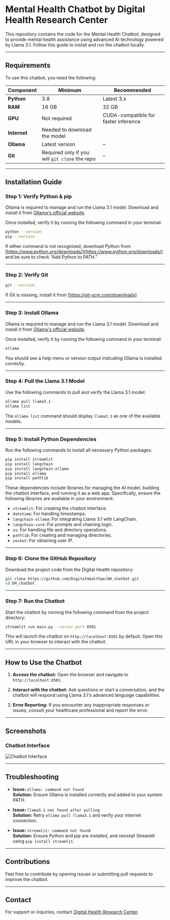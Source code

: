 # Mental Health Chatbot by Digital Health Research Center

This repository contains the code for the Mental Health Chatbot, designed to provide mental health assistance using advanced AI technology powered by Llama 3.1. Follow this guide to install and run the chatbot locally.

---

## Requirements

To use this chatbot, you need the following:

| Component | Minimum | Recommended |
|-----------|---------|-------------|
| **Python** | 3.8 | Latest 3.x |
| **RAM** | 16 GB | 32 GB |
| **GPU** | Not required | CUDA-compatible for faster inference |
| **Internet** | Needed to download the model |
| **Ollama** | Latest version | – |
| **Git** | Required only if you will `git clone` the repo | – |


---

## Installation Guide

### Step 1: Verify Python & pip

Ollama is required to manage and run the Llama 3.1 model. Download and install it from [Ollama's official website](https://ollama.ai/download).

Once installed, verify it by running the following command in your terminal:

```bash
python --version
pip --version
```
If either command is not recognized, download Python from [https://www.python.org/downloads/](https://www.python.org/downloads/) and be sure to check “Add Python to PATH.”

---

### Step 2: Verify Git


```bash
git --version
```
If Git is missing, install it from [https://git-scm.com/downloads]

---


### Step 3: Install Ollama

Ollama is required to manage and run the Llama 3.1 model. Download and install it from [Ollama's official website](https://ollama.ai/download).

Once installed, verify it by running the following command in your terminal:

```bash
ollama
```
You should see a help menu or version output indicating Ollama is installed correctly.

---

### Step 4: Pull the Llama 3.1 Model

Use the following commands to pull and verify the Llama 3.1 model:

```bash
ollama pull llama3.1
ollama list
```
The `ollama list` command should display `llama3.1` as one of the available models.

---

### Step 5: Install Python Dependencies

Run the following commands to install all necessary Python packages:

```bash
pip install streamlit
pip install langchain
pip install langchain-ollama
pip install ollama
pip install pathlib
```

These dependencies include libraries for managing the AI model, building the chatbot interface, and running it as a web app. Specifically, ensure the following libraries are available in your environment:

- `streamlit`: For creating the chatbot interface.
- `datetime`: For handling timestamps.
- `langchain-ollama`: For integrating Llama 3.1 with LangChain.
- `langchain-core`: For prompts and chaining logic.
- `os`: For handling file and directory operations.
- `pathlib`: For creating and managing directories.
- `socket`: For obtaining user IP.

---

### Step 6: Clone the GitHub Repository

Download the project code from the Digital Health repository:

```bash
git clone https://github.com/DigitalHealthpe/DH_chatbot.git
cd DH_chatbot
```

---

### Step 7: Run the Chatbot

Start the chatbot by running the following command from the project directory:

```bash
streamlit run main.py --server.port 8501
```

This will launch the chatbot on `http://localhost:8501` by default. Open this URL in your browser to interact with the chatbot.

---

## How to Use the Chatbot

1. **Access the chatbot:**
   Open the browser and navigate to `http://localhost:8501`.

2. **Interact with the chatbot:**
   Ask questions or start a conversation, and the chatbot will respond using Llama 3.1's advanced language capabilities.

3. **Error Reporting:**
   If you encounter any inappropriate responses or issues, consult your healthcare professional and report the error.

---

## Screenshots

### Chatbot Interface
![Chatbot Interface](https://research.digitalhealth.pe/wp-content/uploads/2024/12/DH_chatbot.png)


---

## Troubleshooting

- **Issue:** `ollama: command not found`  
  **Solution:** Ensure Ollama is installed correctly and added to your system PATH.

- **Issue:** `llama3.1 not found after pulling`  
  **Solution:** Retry `ollama pull llama3.1` and verify your internet connection.

- **Issue:** `streamlit: command not found`  
  **Solution:** Ensure Python and pip are installed, and reinstall Streamlit using `pip install streamlit`.

---

## Contributions

Feel free to contribute by opening issues or submitting pull requests to improve the chatbot.

---


## Contact

For support or inquiries, contact [Digital Health Research Center](mailto:info@digitalhealth.pe).
